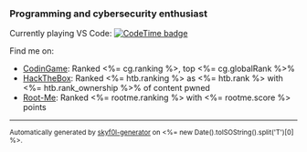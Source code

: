 ### Programming and cybersecurity enthusiast

Currently playing VS Code: [![CodeTime badge](https://img.shields.io/endpoint?style=social&url=https%3A%2F%2Fapi.codetime.dev%2Fshield%3Fid%3D4291%26project%3D%26in%3D31536000000)](https://codetime.dev)

Find me on:

- [CodinGame](https://www.codingame.com/profile/15e936698224022d7f672e70c884b7489242353): Ranked <%= cg.ranking %>, top <%= cg.globalRank %>%
- [HackTheBox](https://app.hackthebox.com/profile/444974): Ranked <%= htb.ranking %> as <%= htb.rank %> with <%= htb.rank_ownership %>% of content pwned
- [Root-Me](https://www.root-me.org/skyf0l): Ranked <%= rootme.ranking %> with <%= rootme.score %> points

---

<sup>Automatically generated by [skyf0l-generator](https://github.com/skyf0l/skyf0l-generator) on <%= new Date().toISOString().split('T')[0] %>.</sup>
